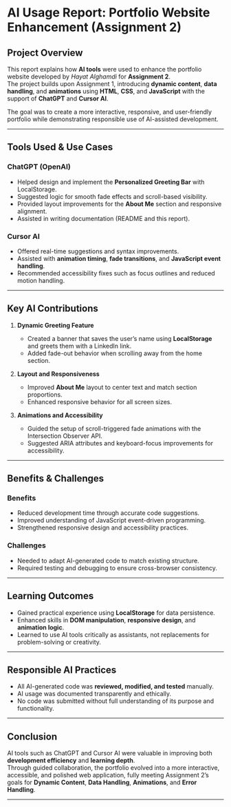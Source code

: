 # AI Usage Report: Portfolio Website Enhancement (Assignment 2)

## Project Overview

This report explains how **AI tools** were used to enhance the portfolio website developed by *Hayat Alghamdi* for **Assignment 2**.  
The project builds upon Assignment 1, introducing **dynamic content**, **data handling**, and **animations** using **HTML**, **CSS**, and **JavaScript** with the support of **ChatGPT** and **Cursor AI**.

The goal was to create a more interactive, responsive, and user-friendly portfolio while demonstrating responsible use of AI-assisted development.

---

## Tools Used & Use Cases

### ChatGPT (OpenAI)
- Helped design and implement the **Personalized Greeting Bar** with LocalStorage.  
- Suggested logic for smooth fade effects and scroll-based visibility.  
- Provided layout improvements for the **About Me** section and responsive alignment.  
- Assisted in writing documentation (README and this report).

### Cursor AI
- Offered real-time suggestions and syntax improvements.  
- Assisted with **animation timing**, **fade transitions**, and **JavaScript event handling**.  
- Recommended accessibility fixes such as focus outlines and reduced motion handling.

---

## Key AI Contributions

1. **Dynamic Greeting Feature**  
   - Created a banner that saves the user’s name using **LocalStorage** and greets them with a LinkedIn link.  
   - Added fade-out behavior when scrolling away from the home section.

2. **Layout and Responsiveness**  
   - Improved **About Me** layout to center text and match section proportions.  
   - Enhanced responsive behavior for all screen sizes.

3. **Animations and Accessibility**  
   - Guided the setup of scroll-triggered fade animations with the Intersection Observer API.  
   - Suggested ARIA attributes and keyboard-focus improvements for accessibility.

---

## Benefits & Challenges

### Benefits
- Reduced development time through accurate code suggestions.  
- Improved understanding of JavaScript event-driven programming.  
- Strengthened responsive design and accessibility practices.

### Challenges
- Needed to adapt AI-generated code to match existing structure.  
- Required testing and debugging to ensure cross-browser consistency.

---

## Learning Outcomes

- Gained practical experience using **LocalStorage** for data persistence.  
- Enhanced skills in **DOM manipulation**, **responsive design**, and **animation logic**.  
- Learned to use AI tools critically as assistants, not replacements for problem-solving or creativity.

---

## Responsible AI Practices

- All AI-generated code was **reviewed, modified, and tested** manually.  
- AI usage was documented transparently and ethically.  
- No code was submitted without full understanding of its purpose and functionality.

---

## Conclusion

AI tools such as ChatGPT and Cursor AI were valuable in improving both **development efficiency** and **learning depth**.  
Through guided collaboration, the portfolio evolved into a more interactive, accessible, and polished web application, fully meeting Assignment 2’s goals for **Dynamic Content**, **Data Handling**, **Animations**, and **Error Handling**.

---

